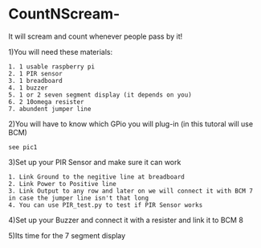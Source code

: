 # CountNScream-
It will scream and count whenever people pass by it!


1)You will need these materials:

    1. 1 usable raspberry pi
    2. 1 PIR sensor
    3. 1 breadboard
    4. 1 buzzer
    5. 1 or 2 seven segment display (it depends on you)
    6. 2 10omega resister
    7. abundent jumper line
    
2)You will have to know which GPio you will plug-in
  (in this tutoral will use BCM)
   
    see pic1
    
3)Set up your PIR Sensor and make sure it can work

    1. Link Ground to the negitive line at breadboard
    2. Link Power to Positive line
    3. Link Output to any row and later on we will connect it with BCM 7 in case the jumper line isn't that long
    4. You can use PIR_test.py to test if PIR Sensor works
    
4)Set up your Buzzer and connect it with a resister and link it to BCM 8

5)Its time for the 7 segment display
